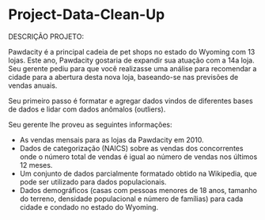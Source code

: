 # Project-Data-Clean-Up

DESCRIÇÃO PROJETO:

Pawdacity é a principal cadeia de pet shops no estado do Wyoming com 13 lojas. Este ano, Pawdacity gostaria de expandir sua atuação com a 14a loja. Seu gerente pediu para que você realizasse uma análise para recomendar a cidade para a abertura desta nova loja, baseando-se nas previsões de vendas anuais.

Seu primeiro passo é formatar e agregar dados vindos de diferentes bases de dados e lidar com dados anômalos (outliers).

Seu gerente lhe proveu as seguintes informações:

- As vendas mensais para as lojas da Pawdacity em 2010.
- Dados de categorização (NAICS) sobre as vendas dos concorrentes onde o número total de vendas é igual ao número de vendas nos últimos 12 meses.
- Um conjunto de dados parcialmente formatado obtido na Wikipedia, que pode ser utilizado para dados populacionais.
- Dados demográficos (casas com pessoas menores de 18 anos, tamanho do terreno, densidade populacional e número de famílias) para cada cidade e condado no estado do Wyoming.
